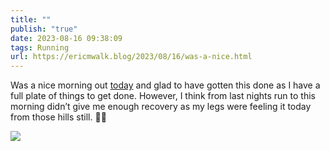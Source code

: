 ```yaml
---
title: ""
publish: "true"
date: 2023-08-16 09:38:09
tags: Running
url: https://ericmwalk.blog/2023/08/16/was-a-nice.html
---
```


Was a nice morning out [today](https://strava.com/activities/9658935969) and glad to have gotten this done as I have a full plate of things to get done. However, I think from last nights run to this morning didn’t give me enough recovery as my legs were feeling it today from those hills still. 🏃‍♂️

![](https://ericmwalk.blog/uploads/2023/105b180ecf.jpg)
